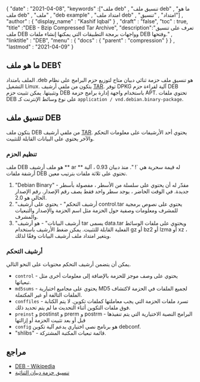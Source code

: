 {
  "date" : "2021-04-08",
  "keywords" :["ملف deb" , "تنسيق ملف deb" , "ما هو ملف deb" , "ملف" , "deb example" , "امتداد ملف deb" , "امتداد" , "تنسيق"] ,
  "author" : {
    "display_name" : "Kashif Iqbal"
} ,
  "draft" : "false",
  "toc" : true,
  "title" :"DEB - Bzip Compressed Tar Archive",
  "description":"تعرف على تنسيق ملف DEB وواجهات برمجة التطبيقات التي يمكنها إنشاء ملفات DEB وفتحها." ,
  "linktitle" : "DEB",
  "menu" : {
    "docs" : {
      "parent" : "compression"
}
} ,
  "lastmod" : "2021-04-09"
}

## ما هو ملف DEB؟

الملف بامتداد .deb هو تنسيق ملف حزمة ثنائي دبيان متاح لتوزيع حزم البرامج على نظام التشغيل Linux. يتكون من ملفي أرشيف [TAR](/ar/compression/tar/). توفر DPKG آلية لقراءة حزم DEB وتثبيتها. يمكن تثبيت حزم DEB باستخدام واجهة إدارة برامج حزمة APT. تحتوي ملفات DEB على نوع وسائط الإنترنت كـ `application / vnd.debian.binary-package`.

## تنسيق ملف DEB

يتكون ملف DEB من ملفي أرشيف [TAR](/ar/compression/tar/). يحتوي أحد الأرشيفات على معلومات التحكم والآخر يحتوي على البيانات القابلة للتثبيت.

### تنظيم الحزم

ملف DEB هو ملف أرشيف ** ar ** له قيمة سحرية هي `!<arch> ". منذ دبيان 0.93 ، آلية أرشفة ملفات DEB تحتوي على ثلاثة ملفات بترتيب معين.

1. "Debian Binary" - مقدّر له أن يحتوي على سلسلة من الأسطر ، مفصولة بأسطر جديدة. في الوقت الحاضر ، يوجد سطر واحد فقط يصف رقم الإصدار. رقم الإصدار الحالي هو 2.0.
1. "أرشيف التحكم" - يحتوي على أرشيف control.tar يحتوي على نصوص برمجية للمشرف ومعلومات وصفية حول الحزمة مثل اسم الحزمة والإصدار والتبعيات والمشرف.
1. "أرشيف البيانات" - هو أرشيف tar يسمى data.tar ويحتوي على ملفات الوسائط الفعلية القابلة للتثبيت. يمكن ضغط الأرشيف باستخدام gz أو bz2 أو lzma أو xz ، ويتغير امتداد ملف أرشيف البيانات وفقًا لذلك.

### أرشيف التحكم

يمكن أن يتضمن أرشيف التحكم محتويات على النحو التالي.

* `control` - يحتوي على وصف موجز للحزمة بالإضافة إلى معلومات أخرى مثل تبعياتها.
* `md5sums` - يحتوي على مجاميع اختبارية MD5 لجميع الملفات في الحزمة لاكتشاف الملفات التالفة أو غير المكتملة.
* `conffiles` - تسرد ملفات الحزمة التي يجب معاملتها كملفات تكوين. لا يتم الكتابة فوق ملفات التكوين أثناء التحديث ما لم يتم تحديد ذلك.
* `preinst` و postinst و prerm و postrm - البرامج النصية الاختيارية التي يتم تنفيذها قبل أو بعد تثبيت الحزمة أو إزالتها
* `config` هو برنامج نصي اختياري يدعم آلية تكوين debconf.
* "shlibs" - قائمة تبعيات المكتبة المشتركة.

## مراجع

* [DEB - Wikipedia](https://en.wikipedia.org/wiki/Deb_(file_format))
* [تنسيق حزمة دبيان الثنائية](https://manpages.debian.org/buster/dpkg-dev/deb.5.en.html)

